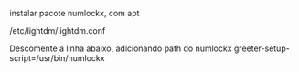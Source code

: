 instalar pacote numlockx, com apt

/etc/lightdm/lightdm.conf

Descomente a linha abaixo, adicionando path do numlockx
greeter-setup-script=/usr/bin/numlockx
